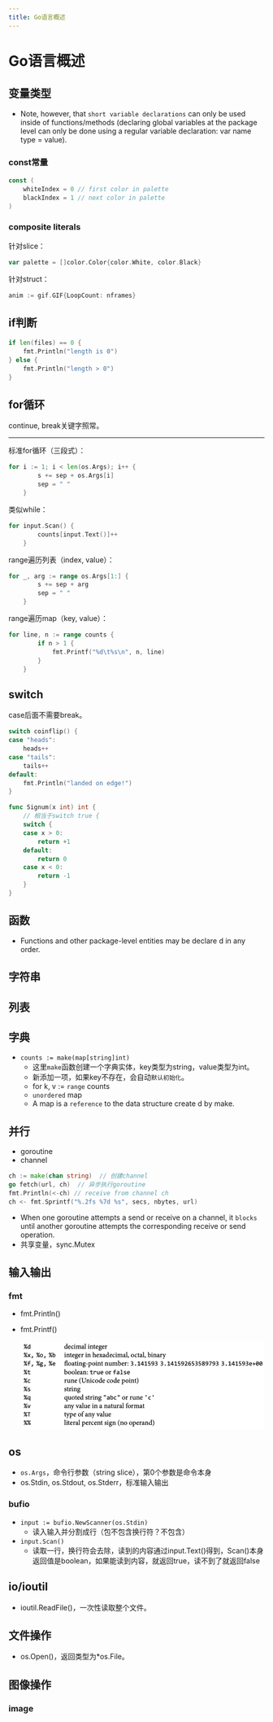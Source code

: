 ```yaml
---
title: Go语言概述
---
```


# Go语言概述

## 变量类型

- Note, however, that `short variable declarations` can only be used inside of functions/methods (declaring global variables at the package level can only be done using a regular variable declaration: var name type = value).

### const常量

```go
const (
	whiteIndex = 0 // first color in palette
	blackIndex = 1 // next color in palette
)
```

### composite literals

针对slice：

```go
var palette = []color.Color{color.White, color.Black}
```

针对struct：

```go
anim := gif.GIF{LoopCount: nframes}
```

## if判断

```go
if len(files) == 0 {
	fmt.Println("length is 0")
} else {
	fmt.Println("length > 0")
}
```

## for循环

continue, break关键字照常。

---

标准for循环（三段式）：

```go
for i := 1; i < len(os.Args); i++ {
		s += sep + os.Args[i]
		sep = " "
	}
```

类似while：

```go
for input.Scan() {
		counts[input.Text()]++
	}
```

range遍历列表（index, value）：

```go
for _, arg := range os.Args[1:] {
		s += sep + arg
		sep = " "
	}
```

range遍历map（key, value）：

```go
for line, n := range counts {
		if n > 1 {
			fmt.Printf("%d\t%s\n", n, line)
		}
	}
```

## switch

case后面不需要break。

```go
switch coinflip() {
case "heads":
	heads++
case "tails":
	tails++
default:
	fmt.Println("landed on edge!")
}
```

```go
func Signum(x int) int {
	// 相当于switch true {
	switch {
	case x > 0:
		return +1
	default:
		return 0
	case x < 0:
		return -1
	}
}
```

## 函数

- Functions and other package-level entities may be declare d in any order.

## 字符串

## 列表

## 字典

- `counts := make(map[string]int)`
    - 这里`make`函数创建一个字典实体，key类型为string，value类型为int。
    - 新添加一项，如果key不存在，会自动`默认初始化`。
    - for k, v := `range` counts
    - `unordered` map
    - A map is a `reference` to the data structure create d by make.

## 并行

- goroutine
- channel

```go
ch := make(chan string)  // 创建channel
go fetch(url, ch)  // 异步执行goroutine
fmt.Println(<-ch) // receive from channel ch
ch <- fmt.Sprintf("%.2fs %7d %s", secs, nbytes, url)
```

- When one goroutine attempts a send or receive on a channel, it `blocks` until another goroutine attempts the corresponding receive or send operation.
- 共享变量，sync.Mutex

## 输入输出

### fmt

- fmt.Println()
- fmt.Printf()
    
    ![](assets/fdcc9a0cbd6bffc1602fdfd6348d12c5.png)
    

## os

- `os.Args`，命令行参数（string slice），第0个参数是命令本身
- os.Stdin, os.Stdout, os.Stderr，标准输入输出

### bufio

- `input := bufio.NewScanner(os.Stdin)`
    - 读入输入并分割成行（包不包含换行符？不包含）
- `input.Scan()`
    - 读取一行，换行符会去除，读到的内容通过input.Text()得到，Scan()本身返回值是boolean，如果能读到内容，就返回true，读不到了就返回false

## io/ioutil

- ioutil.ReadFile()，一次性读取整个文件。

## 文件操作

- os.Open()，返回类型为*os.File。

## 图像操作

### image